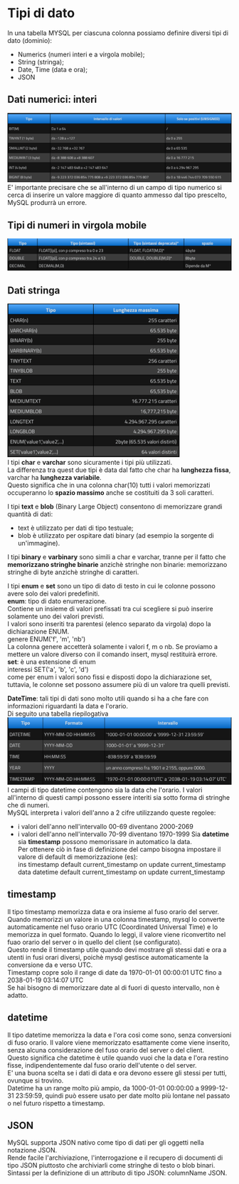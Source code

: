 # Tipi di dato
In una tabella MYSQL per ciascuna colonna possiamo definire diversi tipi di dato (dominio):
* Numerics (numeri interi e a virgola mobile);
* String (stringa);
* Date, Time (data e ora);
* JSON
  
## Dati numerici: interi
![alt text](./img/image-18.png)  
E' importante precisare che se all'interno di un campo di tipo numerico si cerca di inserire un valore maggiore di quanto ammesso dal tipo prescelto, MySQL produrrà un errore.  
  
## Tipi di numeri in virgola mobile 
![alt text](./img/image-19.png)  
  
## Dati stringa
![alt text](./img/image-20.png)  
I tipi **char** e **varchar** sono sicuramente i tipi più utilizzati.  
La differenza tra quest due tipi è data dal fatto che char ha **lunghezza fissa**, varchar ha **lunghezza variabile**.  
Questo significa che in una colonna char(10) tutti i valori memorizzati occuperanno lo **spazio massimo** anche se costituiti da 3 soli caratteri.  
  
I tipi **text** e **blob** (Binary Large Object) consentono di memorizzare grandi quantità di dati:
* text è utilizzato per dati di tipo testuale;
* blob è utilizzato per ospitare dati binary (ad esempio la sorgente di un'immagine).  
  
I tipi **binary** e **varbinary** sono simili a char e varchar, tranne per il fatto che **memorizzano stringhe binarie** anzichè stringhe non binarie: memorizzano stringhe di byte anzichè stringhe di caratteri.  
  
I tipi **enum** e **set** sono un tipo di dato di testo in cui le colonne possono avere solo dei valori predefiniti.  
**enum**: tipo di dato enumerazione.  
Contiene un insieme di valori prefissati tra cui scegliere si può inserire solamente uno dei valori previsti.  
I valori sono inseriti tra parentesi (elenco separato da virgola) dopo la dichiarazione ENUM.  
genere ENUM('f', 'm', 'nb')  
La colonna genere accetterà solamente i valori f, m o nb. Se proviamo a mettere un valore diverso con il comando insert, mysql restituirà errore.  
**set**: è una estensione di enum  
interessi SET('a', 'b', 'c', 'd')  
come per enum i valori sono fissi e disposti dopo la dichiarazione set, tuttavia, le colonne set possono assumere più di un valore tra quelli previsti.  
  
**DateTime**: tali tipi di dati sono molto utili quando si ha a che fare con informazioni riguardanti la data e l'orario.  
Di seguito una tabella riepilogativa  
![alt text](./img/image-21.png)  
I campi di tipo datetime contengono sia la data che l'orario. I valori all'interno di questi campi possono essere interiti sia sotto forma di stringhe che di numeri.  
MySQL interpreta i valori dell'anno a 2 cifre utilizzando queste regolee:  
* i valori dell'anno nell'intervallo 00-69 diventano 2000-2069
* i valori dell'anno nell'intervallo 70-99 diventano 1970-1999
Sia **datetime** sia **timestamp** possono memorissare in automatico la data.  
Per ottenere ciò in fase di definizione del campo bisogna impostare il valore di default di memorizzazione (es):  
ins timestamp default current_timestamp on update current_timestamp  
data datetime default current_timestamp on update current_timestamp  
## timestamp
Il tipo timestamp memorizza data e ora insieme al fuso orario del server.  
Quando memorizzi un valore in una colonna timestamp, mysql lo converte automaticamente nel fuso orario UTC (Coordinated Universal Time) e lo memorizza in quel formato. Quando lo leggi, il valore viene riconvertito nel fuao orario del server o in quello del client (se configurato).  
Questo rende il timestamp utile quando devi mostrare gli stessi dati e ora a utenti in fusi orari diversi, poichè mysql gestisce automaticamente la conversione da e verso UTC.  
Timestamp copre solo il range di date da 1970-01-01 00:00:01 UTC fino a 2038-01-19 03:14:07 UTC  
Se hai bisogno di memorizzare date al di fuori di questo intervallo, non è adatto.  
## datetime
Il tipo datetime memorizza la data e l'ora così come sono, senza conversioni di fuso orario. Il valore viene memorizzato esattamente come viene inserito, senza alcuna considerazione del fuso orario del server o del client.  
Questo significa che datetime è utile quando vuoi che la data e l'ora restino fisse, indipendentemente dal fuso orario dell'utente o del server.  
E' una buona scelta se i dati di data e ora devono essere gli stessi per tutti, ovunque si trovino.  
Datetime ha un range molto più ampio, da 1000-01-01 00:00:00 a 9999-12-31 23:59:59, quindi può essere usato per date molto più lontane nel passato o nel futuro rispetto a timestamp.  
  
## JSON
MySQL supporta JSON nativo come tipo di dati per gli oggetti nella notazione JSON.  
Rende facile l'archiviazione, l'interrogazione e il recupero di documenti di tipo JSON piuttosto che archiviarli come stringhe di testo o blob binari.  
Sintassi per la definizione di un attributo di tipo JSON: columnName JSON.